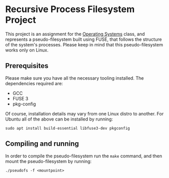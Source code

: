 # Recursive Process Filesystem Project

This project is an assignment for the [Operating Systems](https://cs.unibuc.ro/~pirofti/so.html) class, and represents a pseudo-filesystem built using FUSE, that follows the structure of the system's processes. Please keep in mind that this pseudo-filesystem works only on Linux.

## Prerequisites

Please make sure you have all the necessary tooling installed. The dependencies required are:

- GCC
- FUSE 3
- pkg-config

Of course, installation details may vary from one Linux distro to another. For Ubuntu all of the above can be installed by running:
```
sudo apt install build-essential libfuse3-dev pkgconfig
```

## Compiling and running

In order to compile the pseudo-filesystem run the `make` command, and then mount the pseudo-filesystem by running:
```
./pseudofs -f <mountpoint>
```